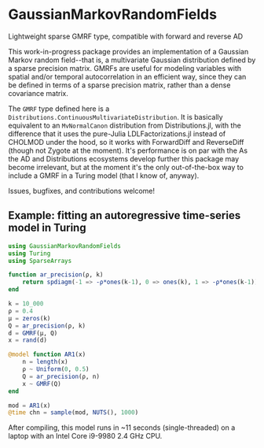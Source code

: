 # GaussianMarkovRandomFields
Lightweight sparse GMRF type, compatible with forward and reverse AD

This work-in-progress package provides an implementation of a Gaussian Markov random field--that is, a multivariate Gaussian distribution defined by a sparse precision matrix.  GMRFs are useful for modeling variables with spatial and/or temporal autocorrelation in an efficient way, since they can be defined in terms of a sparse precision matrix, rather than a dense covariance matrix.

The `GMRF` type defined here is a `Distributions.ContinuousMultivariateDistribution`.  It is basically equivalent to an `MvNormalCanon` distribution from Distributions.jl, with the difference that it uses the pure-Julia LDLFactorizations.jl instead of CHOLMOD under the hood, so it works with ForwardDiff and ReverseDiff (though not Zygote at the moment).  It's performance is on par with the As the AD and Distributions ecosystems develop further this package may become irrelevant, but at the moment it's the only out-of-the-box way to include a GMRF in a Turing model (that I know of, anyway).

Issues, bugfixes, and contributions welcome!

## Example: fitting an autoregressive time-series model in Turing

```julia
using GaussianMarkovRandomFields
using Turing
using SparseArrays

function ar_precision(ρ, k)
    return spdiagm(-1 => -ρ*ones(k-1), 0 => ones(k), 1 => -ρ*ones(k-1))
end

k = 10_000
ρ = 0.4
μ = zeros(k)
Q = ar_precision(ρ, k)
d = GMRF(μ, Q)
x = rand(d)

@model function AR1(x)
    n = length(x)
    ρ ~ Uniform(0, 0.5)
    Q = ar_precision(ρ, n)
    x ~ GMRF(Q)
end

mod = AR1(x)
@time chn = sample(mod, NUTS(), 1000)
```

After compiling, this model runs in ~11 seconds (single-threaded) on a laptop with an Intel Core i9-9980 2.4 GHz CPU.
